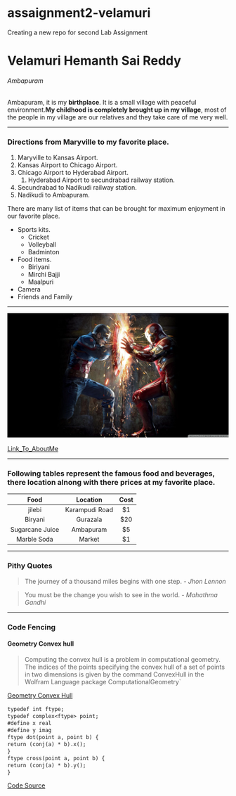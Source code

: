 # assaignment2-velamuri
Creating a new repo for second Lab Assignment
 # Velamuri Hemanth Sai Reddy 
 ###### Ambapuram

 Ambapuram, it is my **birthplace**. It is a small village with peaceful environment.**My childhood is completely brought up in my village**, most of the people in my village are our relatives and they take care of me very well.

***

### Directions from Maryville to my favorite place.
1. Maryville to Kansas Airport.
2. Kansas Airport to Chicago Airport.
3. Chicago Airport to Hyderabad Airport.
    1. Hyderabad Airport to secundrabad railway station.
4. Secundrabad to Nadikudi railway station.
5. Nadikudi to Ambapuram.

There are many list of items that can be brought for maximum enjoyment in our favorite place.
* Sports kits.
    * Cricket 
    * Volleyball
    * Badminton
* Food items.
    * Biriyani 
    * Mirchi Bajji
    * Maalpuri
* Camera
* Friends and Family

***

 ![MyImage](images/55562.png)

 
 [Link_To_AboutMe](https://github.com/hemanthsaireddyvelamuri/assaignment2-velamuri/blob/0959a2e60a5758ad50ce10ea4ee89cc4d886c166/AboutMe.md)

***

### Following tables represent the famous food and beverages, there location alnong with there prices at my favorite place.  

| Food | Location | Cost |
| :---: | :---: | :---: |
| jilebi | Karampudi Road | $1 |
| Biryani | Gurazala | $20 |
| Sugarcane Juice | Ambapuram | $5 |
| Marble Soda | Market | $1 |

 ***

 ### Pithy Quotes

> The journey of a thousand miles begins with one step. - *Jhon Lennon*

> You must be the change you wish to see in the world. - *Mahathma Gandhi*

***
### Code Fencing

#### Geometry Convex hull

> Computing the convex hull is a problem in computational geometry. The indices of the points specifying the convex hull of a set of points in two dimensions is given by the command ConvexHull in the Wolfram Language package ComputationalGeometry`

[ Geometry Convex Hull ](https://mathworld.wolfram.com/ConvexHull.html)

    typedef int ftype;  
    typedef complex<ftype> point;  
    #define x real  
    #define y imag  
    ftype dot(point a, point b) {  
    return (conj(a) * b).x();  
    }  
    ftype cross(point a, point b) {  
    return (conj(a) * b).y();  
    }  

  [Code Source](https://cp-algorithms.com/geometry/convex_hull_trick.html) 
